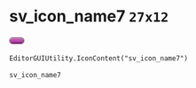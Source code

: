# sv_icon_name7 `27x12`
<img src="/img/sv_icon_name7.png" width=27 height=12>

``` CSharp
EditorGUIUtility.IconContent("sv_icon_name7")
```
```
sv_icon_name7
```
